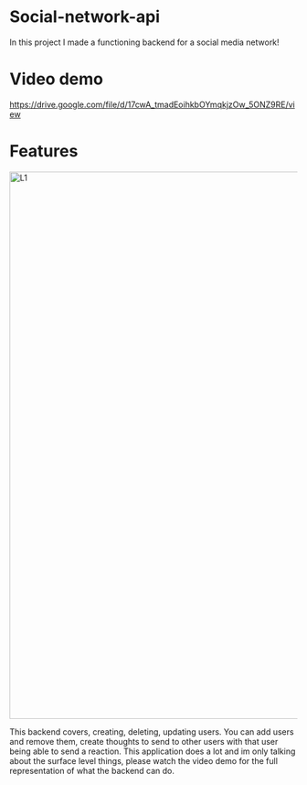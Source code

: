 # Social-network-api
In this project I made a functioning backend for a social media network!

# Video demo
https://drive.google.com/file/d/17cwA_tmadEoihkbOYmqkjzOw_5ONZ9RE/view


# Features 
<img width="957" alt="L1" src="https://user-images.githubusercontent.com/112913338/222267463-fd0c43ef-447e-4da5-bbe3-b509bcf39256.PNG">

This backend covers, creating, deleting, updating users. You can add users and remove them, create thoughts to send to other users with that user being able to send a reaction. This application does a lot and im only talking about the surface level things, please watch the video demo for the full representation of what the backend can do.
